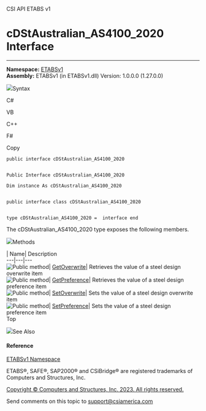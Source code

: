﻿

CSI API ETABS v1

# cDStAustralian_AS4100_2020 Interface  
  
---  
  
**Namespace:** [ETABSv1](2780f1b8-2033-5289-2298-1cdb2a7508d9.htm)  
**Assembly:** ETABSv1 (in ETABSv1.dll) Version: 1.0.0.0 (1.27.0.0)

![](../icons/SectionExpanded.png)Syntax

C#

VB

C++

F#

Copy

    
    
    public interface cDStAustralian_AS4100_2020
    
    
    Public Interface cDStAustralian_AS4100_2020
    
    Dim instance As cDStAustralian_AS4100_2020
    
    
    public interface class cDStAustralian_AS4100_2020
    
    
    type cDStAustralian_AS4100_2020 =  interface end

The cDStAustralian_AS4100_2020 type exposes the following members.

![](../icons/SectionExpanded.png)Methods

| Name| Description  
---|---|---  
![Public method](../icons/pubmethod.gif)|
[GetOverwrite](9a0b664f-b243-2782-beb2-a1278004de47.htm)|  Retrieves the value
of a steel design overwrite item  
![Public method](../icons/pubmethod.gif)|
[GetPreference](84555c32-ab5b-b20a-b31c-1bd652ebec45.htm)|  Retrieves the
value of a steel design preference item  
![Public method](../icons/pubmethod.gif)|
[SetOverwrite](b1cccbb1-31d4-a36e-72da-100c361360c8.htm)|  Sets the value of a
steel design overwrite item  
![Public method](../icons/pubmethod.gif)|
[SetPreference](25f8260a-9e0d-2fa9-a1e4-f57c86052920.htm)|  Sets the value of
a steel design preference item  
Top

![](../icons/SectionExpanded.png)See Also

#### Reference

[ETABSv1 Namespace](2780f1b8-2033-5289-2298-1cdb2a7508d9.htm)

ETABS®, SAFE®, SAP2000® and CSiBridge® are registered trademarks of Computers
and Structures, Inc.  

[Copyright © Computers and Structures, Inc. 2023. All rights
reserved.](http://www.csiamerica.com)

Send comments on this topic to
[support@csiamerica.com](mailto:support%40csiamerica.com?Subject=CSI%20API%20ETABS%20v1)

